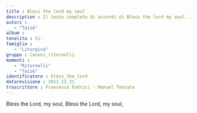 ```yaml
--- 
title : Bless the lord my soul
description : Il testo completo di accordi di Bless the lord my soul. Inseriscila nel tuo canzoniere!
autori : 
   - "Taizé"
album : 
tonalita : Si-
famiglia : 
   - "Liturgica"
gruppo : Canoni_ritornelli
momenti : 
   - "Ritornelli"
   - "Taizé"
identificatore : bless_the_lord
datarevisione : 2011_12_31
trascrittore : Francesco Endrici - Manuel Toniato
--- 
```




Bless the Lord, my soul, 
Bless the Lord, my soul, 


